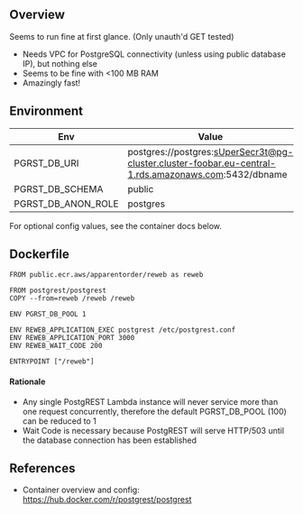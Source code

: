 ## Overview

Seems to run fine at first glance. (Only unauth'd GET tested)

- Needs VPC for PostgreSQL connectivity (unless using public database IP), but nothing else
- Seems to be fine with <100 MB RAM
- Amazingly fast!

## Environment

| Env | Value |
| --- | --- |
| PGRST_DB_URI | postgres://postgres:sUperSecr3t@pg-cluster.cluster-foobar.eu-central-1.rds.amazonaws.com:5432/dbname |
| PGRST_DB_SCHEMA | public |
| PGRST_DB_ANON_ROLE | postgres |

For optional config values, see the container docs below.

## Dockerfile
```
FROM public.ecr.aws/apparentorder/reweb as reweb

FROM postgrest/postgrest
COPY --from=reweb /reweb /reweb

ENV PGRST_DB_POOL 1

ENV REWEB_APPLICATION_EXEC postgrest /etc/postgrest.conf
ENV REWEB_APPLICATION_PORT 3000
ENV REWEB_WAIT_CODE 200

ENTRYPOINT ["/reweb"]
```

#### Rationale

- Any single PostgREST Lambda instance will never service more than one request concurrently, therefore the default PGRST_DB_POOL (100) can be reduced to 1
- Wait Code is necessary because PostgREST will serve HTTP/503 until the database connection has been established

## References

- Container overview and config: https://hub.docker.com/r/postgrest/postgrest
